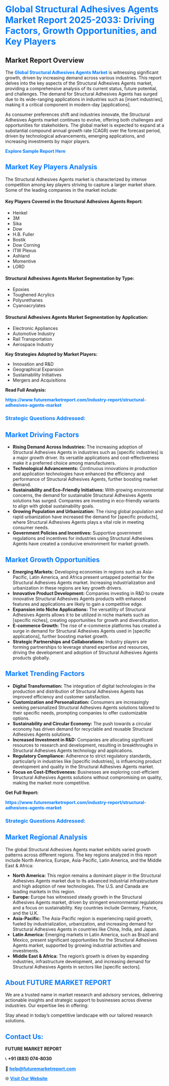 <h1 style="color: #007BFF;">Global Structural Adhesives Agents Market Report 2025-2033: Driving Factors, Growth Opportunities, and Key Players</h1>

<section id="overview">
<h2>Market Report Overview</h2>
<p>The <a href="https://www.futuremarketreport.com/industry-report/structural-adhesives-agents-market" style="color: #007BFF; text-decoration: none;"><strong>Global Structural Adhesives Agents Market</strong></a> is witnessing significant growth, driven by increasing demand across various industries. This report delves into the key aspects of the Structural Adhesives Agents market, providing a comprehensive analysis of its current status, future potential, and challenges. The demand for Structural Adhesives Agents has surged due to its wide-ranging applications in industries such as [insert industries], making it a critical component in modern-day [applications].</p>
<p>As consumer preferences shift and industries innovate, the Structural Adhesives Agents market continues to evolve, offering both challenges and opportunities for stakeholders. The global market is expected to expand at a substantial compound annual growth rate (CAGR) over the forecast period, driven by technological advancements, emerging applications, and increasing investments by major players.</p>
</section>

<section id="overview">
<p><a href="https://www.futuremarketreport.com/request-sample/reportId=53035" style="color: #007BFF; text-decoration: none;"><strong>Explore Sample Report Here</strong></a></p>
</section>

<section id="key-players">
<h2 style="color: #007BFF;">Market Key Players Analysis</h2>
<p>The Structural Adhesives Agents market is characterized by intense competition among key players striving to capture a larger market share. Some of the leading companies in the market include:</p>
<h4>Key Players Covered in the Structural Adhesives Agents Report:</h4>
<ul><li>Henkel</li><li>3M</li><li>Sika</li><li>Dow</li><li>H.B. Fuller</li><li>Bostik</li><li>Dow Corning</li><li>ITW Plexus</li><li>Ashland</li><li>Momentive</li><li>LORD</li></ul>
<h4>Structural Adhesives Agents Market Segmentation by Type:</h4>
<ul><li>Epoxies</li><li>Toughened Acrylics</li><li>Polyurethanes</li><li>Cyanoacrylates</li></ul>

<h4>Structural Adhesives Agents Market Segmentation by Application:</h4>
<ul><li>Electronic Appliances</li><li>Automotive Industry</li><li>Rail Transportation</li><li>Aerospace Industry</li></ul>
<p><strong>Key Strategies Adopted by Market Players:</strong></p>
<ul>
<li>Innovation and R&D</li>
<li>Geographical Expansion</li>
<li>Sustainability Initiatives</li>
<li>Mergers and Acquisitions</li>
</ul>
</section>

<section>
<p><strong>Read Full Analysis: </strong></p><a href="https://www.futuremarketreport.com/industry-report/structural-adhesives-agents-market" style="color: #007BFF; text-decoration: none;"><strong>https://www.futuremarketreport.com/industry-report/structural-adhesives-agents-market</strong></a>
<h3 style="color: #007BFF;">Strategic Questions Addressed:</h3>
</section>

<section id="driving-factors">
<h2 style="color: #007BFF;">Market Driving Factors</h2>
<ul>
<li><strong>Rising Demand Across Industries:</strong> The increasing adoption of Structural Adhesives Agents in industries such as [specific industries] is a major growth driver. Its versatile applications and cost-effectiveness make it a preferred choice among manufacturers.</li>
<li><strong>Technological Advancements:</strong> Continuous innovations in production and application technologies have enhanced the efficiency and performance of Structural Adhesives Agents, further boosting market demand.</li>
<li><strong>Sustainability and Eco-Friendly Initiatives:</strong> With growing environmental concerns, the demand for sustainable Structural Adhesives Agents solutions has surged. Companies are investing in eco-friendly variants to align with global sustainability goals.</li>
<li><strong>Growing Population and Urbanization:</strong> The rising global population and rapid urbanization have increased the demand for [specific products], where Structural Adhesives Agents plays a vital role in meeting consumer needs.</li>
<li><strong>Government Policies and Incentives:</strong> Supportive government regulations and incentives for industries using Structural Adhesives Agents have created a conducive environment for market growth.</li>
</ul>
</section>

<section id="growth-opportunities">
<h2 style="color: #007BFF;">Market Growth Opportunities</h2>
<ul>
<li><strong>Emerging Markets:</strong> Developing economies in regions such as Asia-Pacific, Latin America, and Africa present untapped potential for the Structural Adhesives Agents market. Increasing industrialization and urbanization in these regions are key growth drivers.</li>
<li><strong>Innovative Product Development:</strong> Companies investing in R&D to create innovative Structural Adhesives Agents products with enhanced features and applications are likely to gain a competitive edge.</li>
<li><strong>Expansion into Niche Applications:</strong> The versatility of Structural Adhesives Agents allows it to be utilized in niche markets such as [specific niches], creating opportunities for growth and diversification.</li>
<li><strong>E-commerce Growth:</strong> The rise of e-commerce platforms has created a surge in demand for Structural Adhesives Agents used in [specific applications], further boosting market growth.</li>
<li><strong>Strategic Partnerships and Collaborations:</strong> Industry players are forming partnerships to leverage shared expertise and resources, driving the development and adoption of Structural Adhesives Agents products globally.</li>
</ul>
</section>

<section id="trending-factors">
<h2 style="color: #007BFF;">Market Trending Factors</h2>
<ul>
<li><strong>Digital Transformation:</strong> The integration of digital technologies in the production and distribution of Structural Adhesives Agents has improved efficiency and customer satisfaction.</li>
<li><strong>Customization and Personalization:</strong> Consumers are increasingly seeking personalized Structural Adhesives Agents solutions tailored to their specific needs, prompting companies to offer customizable options.</li>
<li><strong>Sustainability and Circular Economy:</strong> The push towards a circular economy has driven demand for recyclable and reusable Structural Adhesives Agents solutions.</li>
<li><strong>Increased Investment in R&D:</strong> Companies are allocating significant resources to research and development, resulting in breakthroughs in Structural Adhesives Agents technology and applications.</li>
<li><strong>Regulatory Compliance:</strong> Adherence to strict regulatory standards, particularly in industries like [specific industries], is influencing product development and quality in the Structural Adhesives Agents market.</li>
<li><strong>Focus on Cost-Effectiveness:</strong> Businesses are exploring cost-efficient Structural Adhesives Agents solutions without compromising on quality, making the market more competitive.</li>
</ul>
</section>

<section>
<p><strong>Get Full Report: </strong></p><a href="https://www.futuremarketreport.com/industry-report/structural-adhesives-agents-market" style="color: #007BFF; text-decoration: none;"><strong>https://www.futuremarketreport.com/industry-report/structural-adhesives-agents-market</strong></a>
<h3 style="color: #007BFF;">Strategic Questions Addressed:</h3>
</section>


<section id="regional-analysis">
<h2 style="color: #007BFF;">Market Regional Analysis</h2>
<p>The global Structural Adhesives Agents market exhibits varied growth patterns across different regions. The key regions analyzed in this report include North America, Europe, Asia-Pacific, Latin America, and the Middle East & Africa:</p>
<ul>
<li><strong>North America:</strong> This region remains a dominant player in the Structural Adhesives Agents market due to its advanced industrial infrastructure and high adoption of new technologies. The U.S. and Canada are leading markets in this region.</li>
<li><strong>Europe:</strong> Europe has witnessed steady growth in the Structural Adhesives Agents market, driven by stringent environmental regulations and a focus on sustainability. Key countries include Germany, France, and the U.K.</li>
<li><strong>Asia-Pacific:</strong> The Asia-Pacific region is experiencing rapid growth, fueled by industrialization, urbanization, and increasing demand for Structural Adhesives Agents in countries like China, India, and Japan.</li>
<li><strong>Latin America:</strong> Emerging markets in Latin America, such as Brazil and Mexico, present significant opportunities for the Structural Adhesives Agents market, supported by growing industrial activities and investments.</li>
<li><strong>Middle East & Africa:</strong> The region’s growth is driven by expanding industries, infrastructure development, and increasing demand for Structural Adhesives Agents in sectors like [specific sectors].</li>
</ul>
</section>

<footer>
<h2 style="color: #007BFF;">About FUTURE MARKET REPORT</h2>
<p>We are a trusted name in market research and advisory services, delivering actionable insights and strategic support to businesses across diverse industries. Our expertise lies in offering:</p>

<p>Stay ahead in today’s competitive landscape with our tailored research solutions.</p>

<h2 style="color: #007BFF;">Contact Us:</h2>
<p><strong>FUTURE MARKET REPORT</strong></p>
<p>📞 <strong>+91 (883) 074-8030</strong></p>
<p>📧 <strong><a href="mailto:help@futuremarketreport.com" style="color: #007BFF;">help@futuremarketreport.com</a></strong></p>
<p>🌐 <strong><a href="https://www.futuremarketreport.com/" style="color: #007BFF;">Visit Our Website</a></strong></p>
</footer>